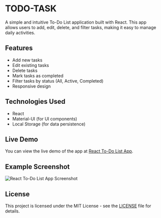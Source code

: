 # TODO-TASK

A simple and intuitive To-Do List application built with React. This app allows users to add, edit, delete, and filter tasks, making it easy to manage daily activities.

## Features

- Add new tasks
- Edit existing tasks
- Delete tasks
- Mark tasks as completed
- Filter tasks by status (All, Active, Completed)
- Responsive design

## Technologies Used

- React
- Material-UI (for UI components)
- Local Storage (for data persistence)

## Live Demo

You can view the live demo of the app at [React To-Do List App](https://samuelson777.github.io/React-ToDo-List-App/).

## Example Screenshot
![React To-Do List App Screenshot](https://github.com/user-attachments/assets/683e2787-ee38-4955-a64b-99e46c9e0d16)

## License
This project is licensed under the MIT License - see the [LICENSE](https://github.com/Samuelson777/React-ToDo-List-App/blob/main/LICENSE) file for details.
